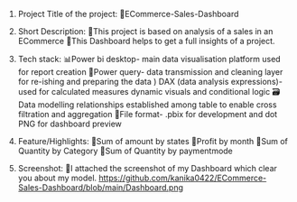 1) Project Title of the project:
💠ECommerce-Sales-Dashboard

2) Short Description:
   💠This project is based on analysis of a sales in an ECommerce
   💠This Dashboard helps to get a full insights of a project.

3) Tech stack:
 📊Power bi desktop- main data visualisation platform used for report creation 
 📂Power query- data transmission and cleaning layer for re-ishing and preparing the data ) DAX (data analysis expressions)- used for calculated measures dynamic visuals and conditional logic 
 🗃️Data modelling relationships established among table to enable cross filtration and aggregation 
 📁File format- .pbix for development and dot PNG for dashboard preview

4) Feature/Highlights:
   💠Sum of amount by states
   💠Profit by month
   💠Sum of Quantity by Category
   💠Sum of Quantity by paymentmode

5) Screenshot:
   💠I attached the screenshot of my Dashboard which clear you about my model.
   https://github.com/kanika0422/ECommerce-Sales-Dashboard/blob/main/Dashboard.png
   

   
